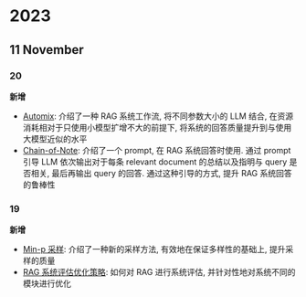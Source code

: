 # 2023

## 11 November

### 20

**新增**

- [Automix](/docs/llm/rag/flow/automix.md): 介绍了一种 RAG 系统工作流, 将不同参数大小的 LLM 结合, 在资源消耗相对于只使用小模型扩增不大的前提下, 将系统的回答质量提升到与使用大模型近似的水平
- [Chain-of-Note](/docs/llm/rag/answering/chain-of-note.md): 介绍了一个 prompt, 在 RAG 系统回答时使用. 通过 prompt 引导 LLM 依次输出对于每条 relevant document 的总结以及指明与 query 是否相关, 最后再输出 query 的回答. 通过这种引导的方式, 提升 RAG 系统回答的鲁棒性

### 19

**新增**

- [Min-p 采样](/docs/llm/inference/sampling/min-p.md): 介绍了一种新的采样方法, 有效地在保证多样性的基础上, 提升采样的质量
- [RAG 系统评估优化策略](/docs/llm/rag/evaluate-improve.md): 如何对 RAG 进行系统评估, 并针对性地对系统不同的模块进行优化
